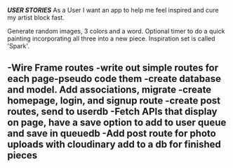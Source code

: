 ***USER STORIES***
As a User I want an app to help me feel inspired and cure my artist block fast.

Generate random images, 3 colors and a word. Optional timer to do a quick painting incorporating all three into a new piece. Inspiration set is called 'Spark'.



-Wire Frame routes
-write out simple routes for each page-pseudo code them
-create database and model. Add associations, migrate
-create homepage, login, and signup route
-create post routes, send to userdb
-Fetch APIs that display on page, have a save option to add to user queue and save in queuedb
-Add post route for photo uploads with cloudinary add to a db for finished pieces
-